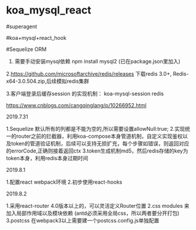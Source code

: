 # koa_mysql_react

#superagent

#koa+mysql+react_hook


#Sequelize 
ORM



1. 需要手动安装mysql依赖 npm install mysql2 (已在package.json里加入)

2.https://github.com/microsoftarchive/redis/releases 下载redis 3.0+, Redis-x64-3.0.504.zip,后续模拟redis集群



3.客户端登录后缓存session 的实现机制： koa-mysql-session redis

https://www.cnblogs.com/cangqinglang/p/10266952.html


2019.7.31 

 1.Sequelize 默认所有的列都是不能为空的,所以需要设置allowNull:true;
 2.实现统一的router之前的拦截器，利用koa-compose本身管道机制，自定义实现鉴权以及token的管道验证机制，后续可以支持无损扩充，每个步骤如错误，则返回对应的errorCode,正确则接着返回ctx
 3.token生成机制md5，然后redis存储的key为token本身，利用redis本身过期时间


2019.8.1 

 1.配置react webpack环境
 2.初步使用react-hooks
 
2019.8.2

 1.采用react-router 4.0版本以上的，可以灵活定义Router位置
 2.css modules 来加入局部作用域以及模块依赖 (antd必须采用全局css，所以两者要分开打包)
 3.postcss 在webpack3以上需要建一个postcss.config.js单独配置
